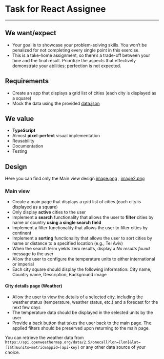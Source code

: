 # Task for React Assignee

---

## We want/expect

- Your goal is to showcase your problem-solving skills. You won’t be penalized for not completing every single point in this exercise.
- This is a take-home assignment, so there’s a trade-off between your time and the final result. Prioritize the aspects that effectively demonstrate your abilities; perfection is not expected.

## Requirements

- Create an app that displays a grid list of cities (each city is displayed as a square)
- Mock the data using the provided [data.json](data.json)

## We value

- **TypeScript**
- Almost **pixel-perfect** visual implementation
- Reusability
- Documentation
- Testing

## Design

Here you can find only the Main view design [image.png](images/image.png) , [image2.png](images/image2.png)

### Main view

- Create a main page that displays a grid list of cities (each city is displayed as a square)
- Only display **active** cities to the user
- Implement a **search** functionality that allows the user to **filter** cities by name or country **using a single search field**
- Implement a filter functionality that allows the user to filter cities by continent
- Implement a **sorting** functionality that allows the user to sort cities by name or distance to a specified location (e.g., Tel Aviv)
- When the search term yields zero results, display a _No results found_ message to the user
- Allow the user to configure the temperature units to either international or imperial
- Each city square should display the following information: City name, Country name, Description, Background image

#### City details page (Weather)

- Allow the user to view the details of a selected city, including the weather status (temperature, weather status, etc.) and a forecast for the next few days
- The temperature data should be displayed in the selected units by the user
- Provide a back button that takes the user back to the main page. The applied filters should be preserved upon returning to the main page.

You can retrieve the weather data from `https://api.openweathermap.org/data/2.5/onecall?lon=[lon]&lat=[lat]&units=metric&appid=[api-key]` or any other data source of your choice.
